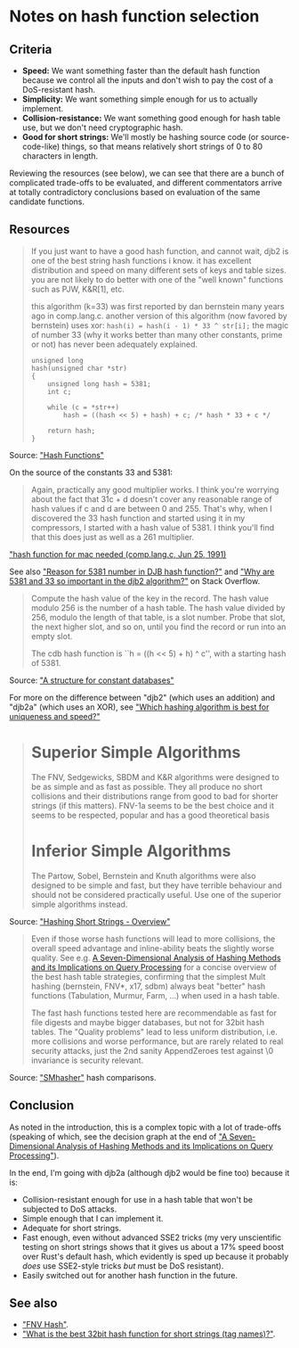 # Notes on hash function selection

## Criteria

- **Speed:** We want something faster than the default hash function because we control all the inputs and don't wish to pay the cost of a DoS-resistant hash.
- **Simplicity:** We want something simple enough for us to actually implement.
- **Collision-resistance:** We want something good enough for hash table use, but we don't need cryptographic hash.
- **Good for short strings:** We'll mostly be hashing source code (or source-code-like) things, so that means relatively short strings of 0 to 80 characters in length.

Reviewing the resources (see below), we can see that there are a bunch of complicated trade-offs to be evaluated, and different commentators arrive at totally contradictory conclusions based on evaluation of the same candidate functions.

## Resources

> If you just want to have a good hash function, and cannot wait, djb2 is one of the best string hash functions i know. it has excellent distribution and speed on many different sets of keys and table sizes. you are not likely to do better with one of the "well known" functions such as PJW, K&R[1], etc.
>
> this algorithm (k=33) was first reported by dan bernstein many years ago in comp.lang.c. another version of this algorithm (now favored by bernstein) uses xor: `hash(i) = hash(i - 1) * 33 ^ str[i];` the magic of number 33 (why it works better than many other constants, prime or not) has never been adequately explained.
>
>     unsigned long
>     hash(unsigned char *str)
>     {
>         unsigned long hash = 5381;
>         int c;
>
>         while (c = *str++)
>             hash = ((hash << 5) + hash) + c; /* hash * 33 + c */
>
>         return hash;
>     }

Source: ["Hash Functions"](http://www.cse.yorku.ca/~oz/hash.html)

On the source of the constants 33 and 5381:

> Again, practically any good multiplier works. I think you're worrying about the fact that 31c + d doesn't cover any reasonable range of hash values if c and d are between 0 and 255. That's why, when I discovered the 33 hash function and started using it in my compressors, I started with a hash value of 5381. I think you'll find that this does just as well as a 261 multiplier.

["hash function for mac needed (comp.lang.c, Jun 25, 1991)](https://groups.google.com/g/comp.lang.c/c/lSKWXiuNOAk/m/zstZ3SRhCjgJ)

See also ["Reason for 5381 number in DJB hash function?"](https://stackoverflow.com/a/13809282) and ["Why are 5381 and 33 so important in the djb2 algorithm?"](https://stackoverflow.com/q/1579721) on Stack Overflow.

> Compute the hash value of the key in the record. The hash value modulo 256 is the number of a hash table. The hash value divided by 256, modulo the length of that table, is a slot number. Probe that slot, the next higher slot, and so on, until you find the record or run into an empty slot.
>
> The cdb hash function is ``h = ((h << 5) + h) ^ c'', with a starting hash of 5381.

Source: ["A structure for constant databases"](http://cr.yp.to/cdb/cdb.txt)

For more on the difference between "djb2" (which uses an addition) and "djb2a" (which uses an XOR), see ["Which hashing algorithm is best for uniqueness and speed?"](https://softwareengineering.stackexchange.com/a/145633)

> # Superior Simple Algorithms
>
> The FNV, Sedgewicks, SBDM and K&R algorithms were designed to be as simple and as fast as possible. They all produce no short collisions and their distributions range from good to bad for shorter strings (if this matters). FNV-1a seems to be the best choice and it seems to be respected, popular and has a good theoretical basis
>
> # Inferior Simple Algorithms
>
> The Partow, Sobel, Bernstein and Knuth algorithms were also designed to be simple and fast, but they have terrible behaviour and should not be considered practically useful. Use one of the superior simple algorithms instead.

Source: ["Hashing Short Strings - Overview"](http://www.orthogonal.com.au/computers/hashstrings/)

>  Even if those worse hash functions will lead to more collisions, the overall speed advantage and inline-ability beats the slightly worse quality. See e.g. [A Seven-Dimensional Analysis of Hashing Methods and its Implications on Query Processing](https://bigdata.uni-saarland.de/publications/p249-richter.pdf) for a concise overview of the best hash table strategies, confirming that the simplest Mult hashing (bernstein, FNV*, x17, sdbm) always beat "better" hash functions (Tabulation, Murmur, Farm, ...) when used in a hash table.
>
> The fast hash functions tested here are recommendable as fast for file digests and maybe bigger databases, but not for 32bit hash tables. The "Quality problems" lead to less uniform distribution, i.e. more collisions and worse performance, but are rarely related to real security attacks, just the 2nd sanity AppendZeroes test against \0 invariance is security relevant.

Source: ["SMhasher"](https://github.com/rurban/smhasher) hash comparisons.

## Conclusion

As noted in the introduction, this is a complex topic with a lot of trade-offs (speaking of which, see the decision graph at the end of ["A Seven-Dimensional Analysis of Hashing Methods and its Implications on Query Processing"](https://bigdata.uni-saarland.de/publications/p249-richter.pdf)).

In the end, I'm going with djb2a (although djb2 would be fine too) because it is:

- Collision-resistant enough for use in a hash table that won't be subjected to DoS attacks.
- Simple enough that I can implement it.
- Adequate for short strings.
- Fast enough, even without advanced SSE2 tricks (my very unscientific testing on short strings shows that it gives us about a 17% speed boost over Rust's default hash, which evidently is sped up because it probably _does_ use SSE2-style tricks _but_ must be DoS resistant).
- Easily switched out for another hash function in the future.

## See also

- ["FNV Hash"](http://www.isthe.com/chongo/tech/comp/fnv/).
- ["What is the best 32bit hash function for short strings (tag names)?"](https://stackoverflow.com/q/2351087).
